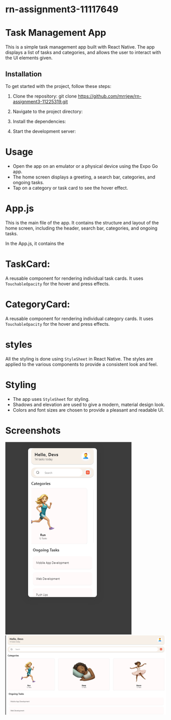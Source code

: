 # rn-assignment3-11117649

# Task Management App

This is a simple task management app built with React Native. The app displays a list of tasks and categories, and allows the user to interact with the UI elements given.

## Installation

To get started with the project, follow these steps:

1. Clone the repository:
   git clone https://github.com/mrrjew/rn-assignment3-11225319.git

2. Navigate to the project directory:

3. Install the dependencies:

4. Start the development server:

# Usage

- Open the app on an emulator or a physical device using the Expo Go app.
- The home screen displays a greeting, a search bar, categories, and ongoing tasks.
- Tap on a category or task card to see the hover effect.

# App.js

This is the main file of the app. It contains the structure and layout of the home screen, including the header, search bar, categories, and ongoing tasks.

In the App.js, it contains the

# TaskCard:

A reusable component for rendering individual task cards. It uses `TouchableOpacity` for the hover and press effects.

# CategoryCard:

A reusable component for rendering individual category cards. It uses `TouchableOpacity` for the hover and press effects.

# styles

All the styling is done using `StyleSheet` in React Native. The styles are applied to the various components to provide a consistent look and feel.

# Styling

- The app uses `StyleSheet` for styling.
- Shadows and elevation are used to give a modern, material design look.
- Colors and font sizes are chosen to provide a pleasant and readable UI.

# Screenshots
![alt text](image.png)
![alt text](image-1.png)

